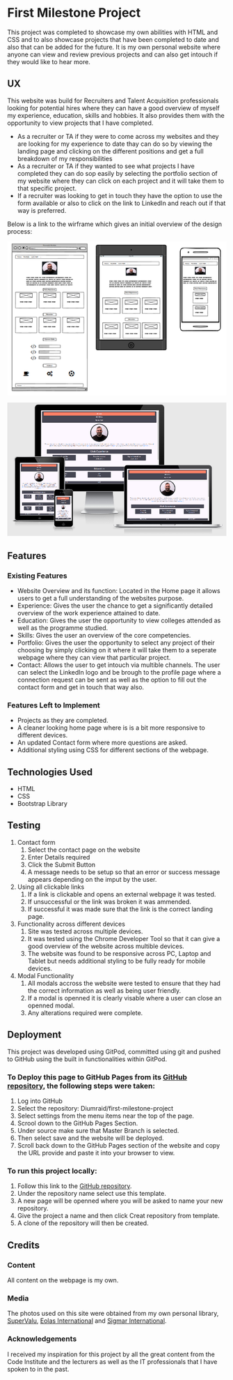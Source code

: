 # First Milestone Project
This project was completed to showcase my own abilities with HTML and CSS and to also showcase projects that have been completed to date and also that can be added for the future.
It is my own personal website where anyone can view and review previous projects and can also get intouch if they would like to hear more.
## UX
This website was build for Recruiters and Talent Acquisition professionals looking for potential hires where they can have a good overview of myself my experience, education, skills and hobbies. 
It also provides them with the opportunity to view projects that I have completed.

* As a recruiter or TA if they were to come across my websites and they are looking for my experience to date thay can do so by viewing the landing page and clicking on the different positions and get a full breakdown of my responsibilities
* As a recruiter or TA if they wanted to see what projects I have completed they can do sop easily by selecting the portfolio section of my website where they can click on each project and it will take them to that specific project.
* If a recruiter was looking to get in touch they have the option to use the form available or also to click on the link to LinkedIn and reach out if that way is preferred.

Below is a link to the wirframe which gives an initial overview of the design process:

![Wireframe](assets/images/Wireframe.PNG)

![Responsivness](assets/images/Responsivness.PNG)

## Features
### Existing Features
* Website Overview and its function: Located in the Home page it allows users to get a full understanding of the websites purpose.
* Experience: Gives the user the chance to get a significantly detailed overview of the work experience attained to date.
* Education: Gives the user the opportunity to view colleges attended as well as the programme studied.
* Skills: Gives the user an overview of the core competencies.
* Portfolio: Gives the user the opportunity to select any project of their choosing by simply clicking on it where it will take them to a seperate webpage where they can view that particular project.
* Contact: Allows the user to get intouch via multible channels. The user can select the LinkedIn logo and be brough to the profile page where a connection request can be sent as well as the option to fill out the contact form and get in touch that way also.

### Features Left to Implement
* Projects as they are completed.
* A cleaner looking home page where is is a bit more responsive to different devices.
* An updated Contact form where more questions are asked.
* Additional styling using CSS for different sections of the webpage.
## Technologies Used
* HTML
* CSS
* Bootstrap Library
## Testing
1. Contact form
    1. Select the contact page on the website
    2. Enter Details required
    3. Click the Submit Button
    4. A message needs to be setup so that an error or success message appears depending on the imput by the user.
2. Using all clickable links
    1. If a link is clickable and opens an external webpage it was tested.
    2. If unsuccessful or the link was broken it was ammended.
    3. If successful it was made sure that the link is the correct landing page.
3. Functionality across different devices
    1. Site was tested across multiple devices.
    2. It was tested using the Chrome Developer Tool so that it can give a good overview of the website across multible devices.
    3. The website was found to be responsive across PC, Laptop and Tablet but needs additional styling to be fully ready for mobile devices.
4. Modal Functionality
    1. All modals accross the website were tested to ensure that they had the correct information as well as being user friendly.
    2. If a modal is openned it is clearly visable where a user can close an openned modal.
    3. Any alterations required were complete.

## Deployment

This project was developed using GitPod, committed using git and pushed to GitHub using the built in functionalities within GitPod.

### To Deploy this page to GitHub Pages from its [GitHub repository](https://github.com/Diumraid/first-milestone-project), the following steps were taken:
 1. Log into GitHub
 2. Select the repository: Diumraid/first-milestone-project
 3. Select settings from the menu items near the top of the page.
 4. Scrool down to the GitHub Pages Section.
 5. Under source make sure that Master Branch is selected.
 6. Then select save and the website will be deployed.
 7. Scroll back down to the GitHub Pages section of the website and copy the URL provide and paste it into your browser to view.

### To run this project locally:
1. Follow this link to the [GitHub repository](https://github.com/Diumraid/first-milestone-project).
2. Under the repository name select use this template.
3. A new page will be openned where you will be asked to name your new repository.
4. Give the project a name and then click Creat repository from template.
5. A clone of the repository will then be created.
## Credits
### Content
All content on the webpage is my own.
### Media
The photos used on this site were obtained from my own personal library, [SuperValu](https://www.supervalu.ie/), [Eolas International](https://www.eolasinternational.com/) and [Sigmar International](https://www.sigmarrecruitment.eu/?redirect=true).
### Acknowledgements
I received my inspiration for this project by all the great content from the Code Institute and the lecturers as well as the IT professionals that I have spoken to in the past.